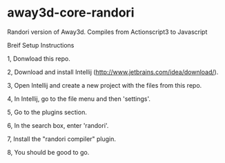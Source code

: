 away3d-core-randori
===================

Randori version of Away3d.
Compiles from Actionscript3 to Javascript

Breif Setup Instructions

1, Donwload this repo.

2, Download and install Intellij (http://www.jetbrains.com/idea/download/).

3, Open Intellij and create a new project with the files from this repo.

4, In Intellij, go to the file menu and then 'settings'.

5, Go to the plugins section.

6, In the search box, enter 'randori'.

7, Install the "randori compiler" plugin.

8, You should be good to go.
